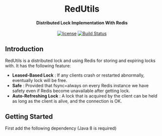 <h1 align="center"> 
    RedUtils
</h1>  

<h4 align="center">Distributed Lock Implementation With Redis</h4>

<p align="center">
    <a href="http://www.apache.org/licenses/LICENSE-2.0"><img src="https://img.shields.io/badge/license-Apache%20License%202.0-blue.svg?style=flat" alt="license" title=""></a>
    <a href="https://travis-ci.com/github/siahsang/red-utils"><img src="https://travis-ci.com/siahsang/red-utils.svg?token=N599nN4MvyuvHP5RhDbq&branch=develop" alt="Build Status"></a>
</p>


## Introduction ##
RedUtils is a distributed lock and using Redis for storing and expiring locks with. It has the following feature:

-  **Leased-Based Lock** : If any clients crash or restarted abnormally, eventually lock will be free. 
-  **Safe** : Provided that fsync=always on every Redis instance we have safety even if Redis become unavailable after getting lock. 
-  **Auto-Refreshing Lock** : A lock that is acquired by the client can be held as long as the client is alive, and the connection is OK. 


## Getting Started ##
First add the following dependency (Java 8 is required)


